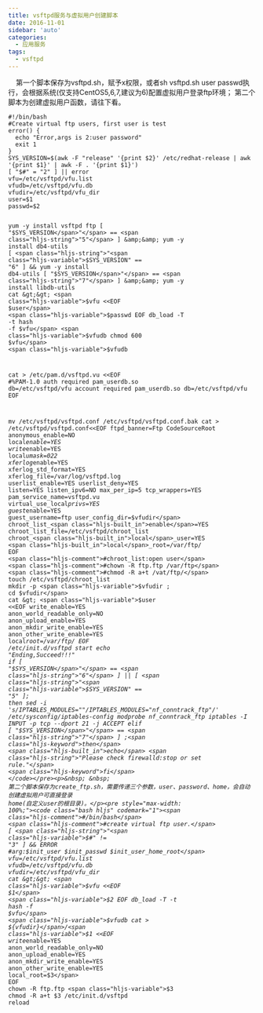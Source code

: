 ```yaml
---
title: vsftpd服务与虚拟用户创建脚本
date: 2016-11-01
sidebar: 'auto'
categories:
  - 应用服务
tags:
  - vsftpd
---
```


<p>&nbsp; &nbsp; 第一个脚本保存为vsftpd.sh，赋予x权限，或者sh vsftpd.sh user passwd执行，会根据系统(仅支持CentOS5,6,7,建议为6)配置虚拟用户登录ftp环境； 第二个脚本为创建虚拟用户函数，请往下看。</p><pre style="max-width: 100%;"><code class="bash hljs" codemark="1"><span class="hljs-meta">#!/bin/bash</span>
<span class="hljs-comment">#Create virtual ftp users, first user is test</span>
<span class="hljs-function"><span class="hljs-title">error</span></span>() {
  <span class="hljs-built_in">echo</span> <span class="hljs-string">"Error,args is 2:user password"</span> 
  <span class="hljs-built_in">exit</span> 1
}
SYS_VERSION=$(awk -F <span class="hljs-string">"release"</span> <span class="hljs-string">'{print $2}'</span> /etc/redhat-release | awk <span class="hljs-string">'{print $1}'</span> | awk -F . <span class="hljs-string">'{print $1}'</span>)
[ <span class="hljs-string">"<span class="hljs-variable">$#</span>"</span> = <span class="hljs-string">"2"</span> ] || error
vfu=/etc/vsftpd/vfu.list
vfudb=/etc/vsftpd/vfu.db
vfudir=/etc/vsftpd/vfu_dir
user=<span class="hljs-variable">$1</span>
passwd=<span class="hljs-variable">$2</span>

yum -y install vsftpd ftp
[ <span class="hljs-string">"<span class="hljs-variable">$SYS_VERSION</span>"</span> == <span class="hljs-string">"5"</span> ] &amp;&amp; yum -y install db4-utils
[ <span class="hljs-string">"<span class="hljs-variable">$SYS_VERSION</span>"</span> == <span class="hljs-string">"6"</span> ] &amp;&amp; yum -y install db4-utils
[ <span class="hljs-string">"<span class="hljs-variable">$SYS_VERSION</span>"</span> == <span class="hljs-string">"7"</span> ] &amp;&amp; yum -y install libdb-utils
cat &gt;&gt; <span class="hljs-variable">$vfu</span> &lt;&lt;EOF
<span class="hljs-variable">$user</span>
<span class="hljs-variable">$passwd</span>
EOF
db_load -T -t <span class="hljs-built_in">hash</span> <span class="hljs-_">-f</span> <span class="hljs-variable">$vfu</span> <span class="hljs-variable">$vfudb</span>
chmod 600 <span class="hljs-variable">$vfu</span> <span class="hljs-variable">$vfudb</span>

cat &gt; /etc/pam.d/vsftpd.vu &lt;&lt;EOF
<span class="hljs-comment">#%PAM-1.0</span>
auth   required     pam_userdb.so  db=/etc/vsftpd/vfu
account required    pam_userdb.so  db=/etc/vsftpd/vfu
EOF

mv /etc/vsftpd/vsftpd.conf /etc/vsftpd/vsftpd.conf.bak
cat &gt; /etc/vsftpd/vsftpd.conf&lt;&lt;EOF
ftpd_banner=Ftp CodeSourceRoot
anonymous_<span class="hljs-built_in">enable</span>=NO
<span class="hljs-built_in">local</span>_<span class="hljs-built_in">enable</span>=YES
write_<span class="hljs-built_in">enable</span>=YES
<span class="hljs-built_in">local</span>_<span class="hljs-built_in">umask</span>=022
xferlog_<span class="hljs-built_in">enable</span>=YES
xferlog_std_format=YES
xferlog_file=/var/<span class="hljs-built_in">log</span>/vsftpd.log
userlist_<span class="hljs-built_in">enable</span>=YES
userlist_deny=YES
listen=YES
listen_ipv6=NO
max_per_ip=5
tcp_wrappers=YES
pam_service_name=vsftpd.vu
virtual_use_<span class="hljs-built_in">local</span>_privs=YES
guest_<span class="hljs-built_in">enable</span>=YES
guest_username=ftp
user_config_dir=<span class="hljs-variable">$vfudir</span>
chroot_list_<span class="hljs-built_in">enable</span>=YES
chroot_list_file=/etc/vsftpd/chroot_list
chroot_<span class="hljs-built_in">local</span>_user=YES
<span class="hljs-built_in">local</span>_root=/var/ftp/
EOF
<span class="hljs-comment">#chroot_list:open user</span>
<span class="hljs-comment">#chown -R ftp.ftp /var/ftp</span>
<span class="hljs-comment">#chmod -R a+t /vat/ftp/</span>
touch /etc/vsftpd/chroot_list
mkdir -p <span class="hljs-variable">$vfudir</span> ; <span class="hljs-built_in">cd</span> <span class="hljs-variable">$vfudir</span>
cat &gt; <span class="hljs-variable">$user</span> &lt;&lt;EOF
write_<span class="hljs-built_in">enable</span>=YES
anon_world_readable_only=NO
anon_upload_<span class="hljs-built_in">enable</span>=YES
anon_mkdir_write_<span class="hljs-built_in">enable</span>=YES
anon_other_write_<span class="hljs-built_in">enable</span>=YES
<span class="hljs-built_in">local</span>_root=/var/ftp/
EOF
/etc/init.d/vsftpd start
<span class="hljs-built_in">echo</span> <span class="hljs-string">"Ending,Succeed!!!"</span>
<span class="hljs-keyword">if</span> [ <span class="hljs-string">"<span class="hljs-variable">$SYS_VERSION</span>"</span> == <span class="hljs-string">"6"</span> ] || [ <span class="hljs-string">"<span class="hljs-variable">$SYS_VERSION</span>"</span> == <span class="hljs-string">"5"</span> ]; <span class="hljs-keyword">then</span>
  sed -i <span class="hljs-string">'s/IPTABLES_MODULES=""/IPTABLES_MODULES="nf_conntrack_ftp"/'</span> /etc/sysconfig/iptables-config
  modprobe nf_conntrack_ftp
  iptables -I INPUT -p tcp --dport 21 -j ACCEPT
<span class="hljs-keyword">elif</span> [ <span class="hljs-string">"<span class="hljs-variable">$SYS_VERSION</span>"</span> == <span class="hljs-string">"7"</span> ] ;<span class="hljs-keyword">then</span>
  <span class="hljs-built_in">echo</span> <span class="hljs-string">"Please check firewalld:stop or set rule."</span>
<span class="hljs-keyword">fi</span>
</code></pre><p>&nbsp; &nbsp; 第二个脚本保存为create_ftp.sh，需要传递三个参数，user、password、home，会自动创建虚拟用户可直接登录 home(自定义user的根目录)。</p><pre style="max-width: 100%;"><code class="bash hljs" codemark="1"><span class="hljs-comment">#/bin/bash</span>
<span class="hljs-comment">#create virtual ftp user.</span>
[ <span class="hljs-string">"<span class="hljs-variable">$#</span>"</span> != <span class="hljs-string">"3"</span> ] &amp;&amp; ERROR
<span class="hljs-comment">#arg:$init_user $init_passwd $init_user_home_root</span>
vfu=/etc/vsftpd/vfu.list
vfudb=/etc/vsftpd/vfu.db
vfudir=/etc/vsftpd/vfu_dir
cat &gt;&gt; <span class="hljs-variable">$vfu</span> &lt;&lt;EOF
<span class="hljs-variable">$1</span>
<span class="hljs-variable">$2</span>
EOF
db_load -T -t <span class="hljs-built_in">hash</span> <span class="hljs-_">-f</span> <span class="hljs-variable">$vfu</span> <span class="hljs-variable">$vfudb</span>
cat &gt; <span class="hljs-variable">${vfudir}</span>/<span class="hljs-variable">$1</span> &lt;&lt;EOF
write_<span class="hljs-built_in">enable</span>=YES
anon_world_readable_only=NO
anon_upload_<span class="hljs-built_in">enable</span>=YES
anon_mkdir_write_<span class="hljs-built_in">enable</span>=YES
anon_other_write_<span class="hljs-built_in">enable</span>=YES
<span class="hljs-built_in">local</span>_root=<span class="hljs-variable">$3</span>
EOF
chown -R ftp.ftp <span class="hljs-variable">$3</span>
chmod -R a+t <span class="hljs-variable">$3</span>
/etc/init.d/vsftpd reload</code></pre><p><br></p>